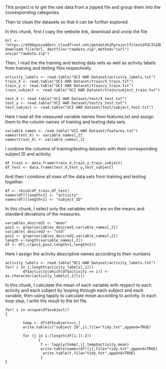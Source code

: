 This project is to get the raw data from a zipped file and group them into the cooresponding categories.

Then to clean the datasets so that it can be further explored.

In this chunk, first I copy the website link, download and unzip the file
```{r echo=FALSE}
Url <- "https://d396qusza40orc.cloudfront.net/getdata%2Fprojectfiles%2FUCI%20HAR%20Dataset.zip"
download.file(Url, destfile="rawdata.zip",method="curl")
unzip("rawdata.zip")
```

Then, I read the the training and testing data sets as well as activity labels from training and testing files respectively.
```{r}
activity_labels <- read.table("UCI HAR Dataset/activity_labels.txt")
train_X <- read.table("UCI HAR Dataset/train/X_train.txt")
train_y <- read.table("UCI HAR Dataset/train/y_train.txt")
train_subject <- read.table("UCI HAR Dataset/train/subject_train.txt")

test_X <- read.table("UCI HAR Dataset/test/X_test.txt")
test_y <- read.table("UCI HAR Dataset/test/y_test.txt")
test_subject <- read.table("UCI HAR Dataset/test/subject_test.txt")
```


Here I read all the measured variable names from features.txt and assign them to the column names of training and testing data sets.
```{r echo=FALSE}
variable_names <- read.table("UCI HAR Dataset/features.txt")
names(test_X) <- variable_names[,2]
names(train_X) <- variable_names[,2]
```

I conbine the columns of training/testing datasets with their corresponding subject ID and activity.
```{r echo=FALSE}
df_train <- data.frame(train_X,train_y,train_subject)
df_test <- data.frame(test_X,test_y,test_subject)
```
And then I combine all rows of the data sets from training and testing together.
```{r echo=FALSE}
df <- rbind(df_train,df_test)
names(df)[length+1] <- "activity"
names(df)[length+2] <- "subject_ID"
```
In this chunk, I select only the variables which are on the means and standard deviations of the measures.
```{r echo=FALSE}
variables_desired1 <- "mean"
pos1 <- grep(variables_desired1,variable_names[,2])
variables_desired2 <- "std"
pos2 <- grep(variables_desired2,variable_names[,2])
length <-length(variable_names[,2])
df <- df[,c(pos1,pos2,length+1,length+2)]
```

Here I assign the activity descriptive names according to their numbers
```{r echo=FALSE}
activity_labels <- read.table("UCI HAR Dataset/activity_labels.txt")
for( i in 1:length(activity_labels[,1]))
        df$activity[which(df$activity == i)] <- as.character(activity_labels[,2][i])
```

In this chunk, I calculate the mean of each variable with respect to each activity and each subject by looping through each subject and each variable, then using tapply to calculate mean according to activity. In each loop step, I write the result to the txt file. 
```{r echo=FALSE}
for( i in unique(df$subject))
{
        
        temp <- df[df$subject==i,]
        write.table(c("subject ID",i),file="tidy.txt",append=TRUE)
        
        for (j in 1:(length(df[1,])-2))      
               { 
                t <- tapply(temp[,j],temp$activity,mean)
                write.table(names(df)[j],file="tidy.txt",append=TRUE)
                 write.table(t,file="tidy.txt",append=TRUE)
                }
}       
```

